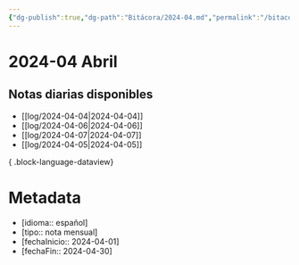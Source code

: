 ```yaml
---
{"dg-publish":true,"dg-path":"Bitácora/2024-04.md","permalink":"/bitacora/2024-04/","title":"2024-04 Abril","noteIcon":"default","created":"2024-04-07T14:22:29.117-06:00","updated":"2024-04-07T16:02:41.114-06:00"}
---
```


# 2024-04 Abril
## Notas diarias disponibles
- [[log/2024-04-04\|2024-04-04]]
- [[log/2024-04-06\|2024-04-06]]
- [[log/2024-04-07\|2024-04-07]]
- [[log/2024-04-05\|2024-04-05]]

{ .block-language-dataview}
# Metadata
- [idioma:: español]
- [tipo:: nota mensual]
- [fechaInicio:: 2024-04-01]
- [fechaFin:: 2024-04-30]